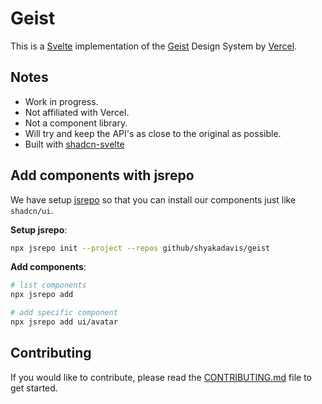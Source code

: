 # Geist

This is a [Svelte](https://svelte.dev/) implementation of the [Geist](https://vercel.com/geist/introduction) Design System by [Vercel](https://vercel.com/).

## Notes

- Work in progress.
- Not affiliated with Vercel.
- Not a component library.
- Will try and keep the API's as close to the original as possible.
- Built with [shadcn-svelte](https://www.shadcn-svelte.com/)

## Add components with jsrepo
We have setup [jsrepo](https://github.com/ieedan/jsrepo) so that you can install our components just like `shadcn/ui`.

**Setup jsrepo**:
```bash
npx jsrepo init --project --repos github/shyakadavis/geist
```

**Add components**:
```bash
# list components
npx jsrepo add

# add specific component
npx jsrepo add ui/avatar
```

## Contributing

If you would like to contribute, please read the [CONTRIBUTING.md](./CONTRIBUTING.md) file to get started.
